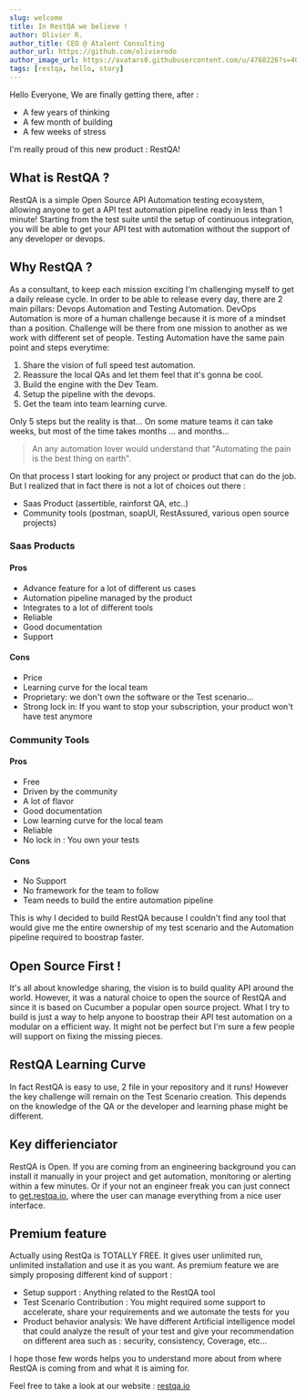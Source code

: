 ```yaml
---
slug: welcome
title: In RestQA we believe !
author: Olivier R.
author_title: CEO @ Atalent Consulting
author_url: https://github.com/olivierodo
author_image_url: https://avatars0.githubusercontent.com/u/4768226?s=400&v=4
tags: [restqa, hello, story]
---
```


Hello Everyone,
We are finally getting there, after :

* A few years of thinking
* A few month of building
* A few weeks of stress

I'm really proud of this new product : RestQA!

## What is RestQA ?

RestQA is a simple Open Source API Automation testing ecosystem, allowing anyone to get a API test automation pipeline ready in less than 1 minute!
Starting from the test suite until the setup of continuous integration, you will be able to get your API test with automation without the support of any developer or devops.

## Why RestQA ?

As a consultant, to keep each mission exciting I'm challenging myself to get a daily release cycle. In order to be able to release every day, there are 2 main pillars: Devops Automation and Testing Automation.
DevOps Automation is more of a human challenge because it is more of a mindset than a position. Challenge will be there from one mission to another as we work with different set of people. Testing Automation have the same pain point and steps everytime:

1. Share the vision of full speed test automation.
2. Reassure the local QAs and let them feel that it's gonna be cool.
3. Build the engine with the Dev Team.
4. Setup the pipeline with the devops.
5. Get the team into team learning curve.

Only 5 steps but the reality is that... On some mature teams it can take weeks, but most of the time takes months ... and months...

> An any automation lover would understand that "Automating the pain is the best thing on earth".

On that process I start looking for any project or product that can do the job. But I realized that in fact there is not a lot of choices out there :

* Saas Product (assertible, rainforst QA, etc..)
* Community tools (postman, soapUI, RestAssured, various open source projects)

### Saas Products

#### Pros

* Advance feature for a lot of different us cases
* Automation pipeline managed by the product
* Integrates to a lot of different tools
* Reliable
* Good documentation
* Support

#### Cons

* Price
* Learning curve for the local team
* Proprietary: we don't own the software or the Test scenario...
* Strong lock in: If you want to stop your subscription, your product won't have test anymore

### Community Tools 

#### Pros

* Free
* Driven by the community
* A lot of flavor
* Good documentation
* Low learning curve for the local team
* Reliable
* No lock in : You own your tests

#### Cons

* No Support
* No framework for the team to follow
* Team needs to build the entire automation pipeline 


This is why I decided to build RestQA because I couldn't find any tool that would give me the entire ownership of my test scenario and the Automation pipeline required to boostrap faster.

##  Open Source First !

It's all about knowledge sharing, the vision is to build quality API around the world.
However, it was a natural choice to open the source of RestQA and since it is based on Cucumber a popular open source project. What I try to build is just a way to help anyone to boostrap their API test automation on a modular on a efficient way.
It might not be perfect but I'm sure a few people will support on fixing the missing pieces.

## RestQA Learning Curve

In fact RestQA is easy to use, 2 file in your repository and it runs!
However the key challenge will remain on the Test Scenario creation. This depends on the knowledge of the QA or the developer and learning phase might be different.

## Key differienciator

RestQA is Open. If you are coming from an engineering background you can install it manually in your project and get automation, monitoring or alerting within a few minutes. Or if your not an engineer freak you can just connect to  [get.restqa.io](https://get.restqa.io), where the user can manage everything from a nice user interface.

## Premium feature

Actually using RestQa is TOTALLY FREE.  It gives user unlimited run, unlimited installation and use it as you want.
As premium feature we are simply proposing different kind of support :

* Setup support : Anything related to the RestQA tool
* Test Scenario Contribution : You might required some support to accelerate, share your requirements and we automate the tests for you
* Product behavior analysis: We have different Artificial intelligence model that could analyze  the result of your test and give your recommendation on different area such as : security, consistency, Coverage, etc...



I hope those few words helps you to understand more about from where RestQA is coming from and what it is aiming for.

Feel free to take a look at our website : [restqa.io](https://restqa.io)
